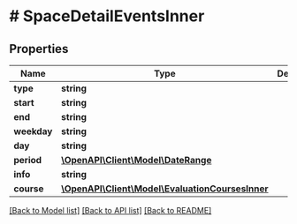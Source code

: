 # # SpaceDetailEventsInner

## Properties

Name | Type | Description | Notes
------------ | ------------- | ------------- | -------------
**type** | **string** |  | [optional]
**start** | **string** |  | [optional]
**end** | **string** |  | [optional]
**weekday** | **string** |  | [optional]
**day** | **string** |  | [optional]
**period** | [**\OpenAPI\Client\Model\DateRange**](DateRange.md) |  | [optional]
**info** | **string** |  | [optional]
**course** | [**\OpenAPI\Client\Model\EvaluationCoursesInner**](EvaluationCoursesInner.md) |  | [optional]

[[Back to Model list]](../../README.md#models) [[Back to API list]](../../README.md#endpoints) [[Back to README]](../../README.md)
